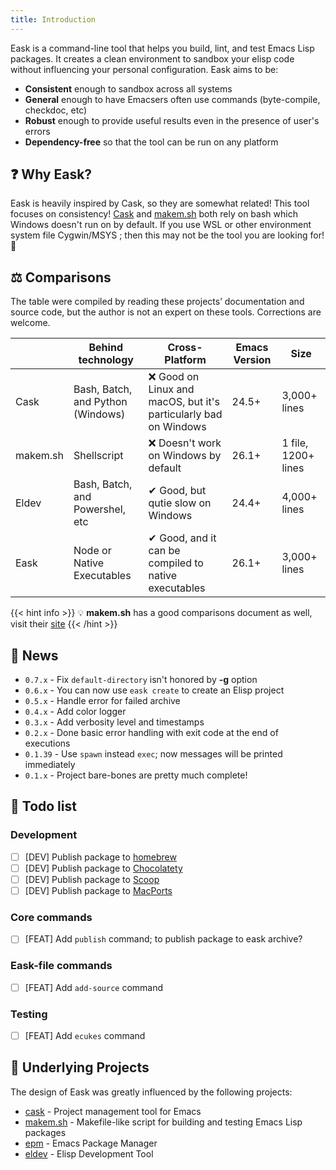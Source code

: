 ```yaml
---
title: Introduction
---
```


Eask is a command-line tool that helps you build, lint, and test Emacs Lisp
packages. It creates a clean environment to sandbox your elisp code without
influencing your personal configuration. Eask aims to be:

* **Consistent** enough to sandbox across all systems
* **General** enough to have Emacsers often use commands (byte-compile, checkdoc, etc)
* **Robust** enough to provide useful results even in the presence of user's errors
* **Dependency-free** so that the tool can be run on any platform

## ❓ Why Eask?

Eask is heavily inspired by Cask, so they are somewhat related! This tool focuses
on consistency! [Cask](https://github.com/cask/cask) and [makem.sh](https://github.com/alphapapa/makem.sh)
both rely on bash which Windows doesn't run on by default. If you use WSL or other
environment system file Cygwin/MSYS ; then this may not be the tool you are looking
for! 👀

## ⚖️ Comparisons

The table were compiled by reading these projects’ documentation and source code,
but the author is not an expert on these tools. Corrections are welcome.

|          | Behind technology                 | Cross-Platform                                                   | Emacs Version | Size                |
|----------|-----------------------------------|------------------------------------------------------------------|---------------|---------------------|
| Cask     | Bash, Batch, and Python (Windows) | ❌ Good on Linux and macOS, but it's particularly bad on Windows | 24.5+         | 3,000+ lines        |
| makem.sh | Shellscript                       | ❌ Doesn't work on Windows by default                            | 26.1+         | 1 file, 1200+ lines |
| Eldev    | Bash, Batch, and Powershel, etc   | ✔ Good, but qutie slow on Windows                                | 24.4+         | 4,000+ lines        |
| Eask     | Node or Native Executables        | ✔ Good, and it can be compiled to native executables             | 26.1+         | 3,000+ lines        |

{{< hint info >}}
💡 **makem.sh** has a good comparisons document as well, visit their [site](https://github.com/alphapapa/makem.sh#comparisons)
{{< /hint >}}

## 📰 News

* `0.7.x` - Fix `default-directory` isn't honored by **-g** option
* `0.6.x` - You can now use `eask create` to create an Elisp project
* `0.5.x` - Handle error for failed archive
* `0.4.x` - Add color logger
* `0.3.x` - Add verbosity level and timestamps
* `0.2.x` - Done basic error handling with exit code at the end of executions
* `0.1.39` - Use `spawn` instead `exec`; now messages will be printed immediately
* `0.1.x` - Project bare-bones are pretty much complete!

## 📝 Todo list

### Development

- [ ] [DEV] Publish package to [homebrew]()
- [ ] [DEV] Publish package to [Chocolatety]()
- [ ] [DEV] Publish package to [Scoop]()
- [ ] [DEV] Publish package to [MacPorts]()

### Core commands

- [ ] [FEAT] Add `publish` command; to publish package to eask archive?

### Eask-file commands

- [ ] [FEAT] Add `add-source` command

### Testing

- [ ] [FEAT] Add `ecukes` command

## 📂 Underlying Projects

The design of Eask was greatly influenced by the following projects:

* [cask](https://github.com/cask/cask) - Project management tool for Emacs
* [makem.sh](https://github.com/alphapapa/makem.sh) - Makefile-like script for building and testing Emacs Lisp packages
* [epm](https://github.com/xuchunyang/epm) - Emacs Package Manager
* [eldev](https://github.com/doublep/eldev) - Elisp Development Tool
